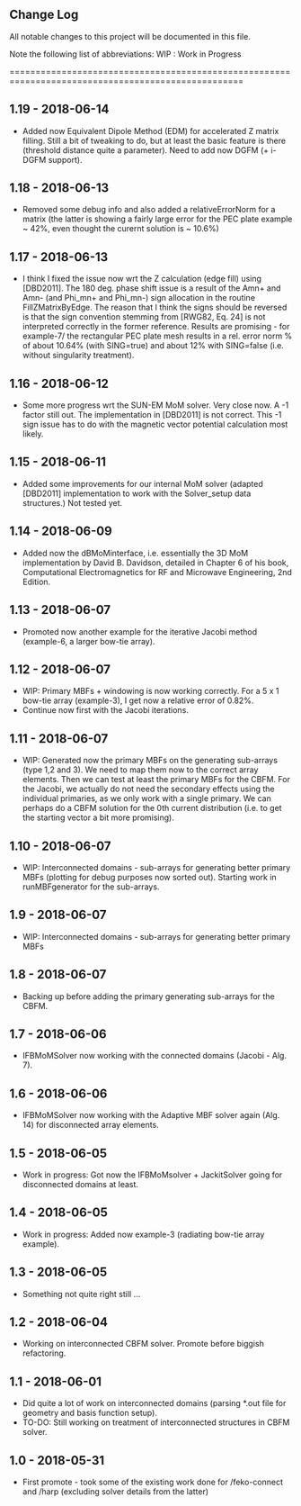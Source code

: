 ## Change Log
All notable changes to this project will be documented in this file. 

Note the following list of abbreviations:
	WIP : Work in Progress

===================================================================================================

## 1.19 - 2018-06-14
- Added now Equivalent Dipole Method (EDM) for accelerated Z matrix filling. Still a bit of tweaking to
  do, but at least the basic feature is there (threshold distance quite a parameter). Need to add now 
  DGFM (+ i-DGFM support).

## 1.18 - 2018-06-13
- Removed some debug info and also added a relativeErrorNorm for a matrix (the latter is showing a fairly
  large error for the PEC plate example ~ 42%, even thought the curernt solution is ~ 10.6%)

## 1.17 - 2018-06-13
- I think I fixed the issue now wrt the Z calculation (edge fill) using [DBD2011]. The 180 deg. phase
  shift issue is a result of the Amn+ and Amn- (and Phi_mn+ and Phi_mn-) sign allocation in the routine
  FillZMatrixByEdge. The reason that I think the signs should be reversed is that the sign convention
  stemming from [RWG82, Eq. 24] is not interpreted correctly in the former reference. Results are 
  promising - for example-7/ the rectangular PEC plate mesh results in a rel. error norm % of about
  10.64% (with SING=true) and about 12% with SING=false (i.e. without singularity treatment).

## 1.16 - 2018-06-12
- Some more progress wrt the SUN-EM MoM solver. Very close now. A -1 factor still out. The implementation
  in [DBD2011] is not correct. This -1 sign issue has to do with the magnetic vector potential calculation
  most likely.

## 1.15 - 2018-06-11
- Added some improvements for our internal MoM solver (adapted [DBD2011] implementation to work with 
the Solver_setup data structures.) Not tested yet.

## 1.14 - 2018-06-09
- Added now the dBMoMinterface, i.e. essentially the 3D MoM implementation by David B. Davidson,
  detailed in Chapter 6 of his book, Computational Electromagnetics for RF and Microwave Engineering,
  2nd Edition.

## 1.13 - 2018-06-07
- Promoted now another example for the iterative Jacobi method (example-6, a larger bow-tie array).

## 1.12 - 2018-06-07
- WIP: Primary MBFs + windowing is now working correctly. For a 5 x 1 bow-tie array (example-3), 
  I get now a relative error of 0.82%.
- Continue now first with the Jacobi iterations.

## 1.11 - 2018-06-07
- WIP: Generated now the primary MBFs on the generating sub-arrays (type 1,2 and 3). We need to
  map them now to the correct array elements. Then we can test at least the primary MBFs for the 
  CBFM. For the Jacobi, we actually do not need the secondary effects using the individual primaries, 
  as we only work with a single primary. We can perhaps do a CBFM solution for the 0th current
  distribution (i.e. to get the starting vector a bit more promising).

## 1.10 - 2018-06-07
- WIP: Interconnected domains - sub-arrays for generating better primary MBFs (plotting for
  debug purposes now sorted out). Starting work in runMBFgenerator for the sub-arrays.

## 1.9 - 2018-06-07
- WIP: Interconnected domains - sub-arrays for generating better primary MBFs

## 1.8 - 2018-06-07
- Backing up before adding the primary generating sub-arrays for the CBFM.

## 1.7 - 2018-06-06
- IFBMoMSolver now working with the connected domains (Jacobi - Alg. 7).

## 1.6 - 2018-06-06
- IFBMoMSolver now working with the Adaptive MBF solver again (Alg. 14)
  for disconnected array elements.

## 1.5 - 2018-06-05
- Work in progress: Got now the IFBMoMsolver + JackitSolver going for
  disconnected domains at least.

## 1.4 - 2018-06-05
- Work in progress: Added now example-3 (radiating bow-tie array example).

## 1.3 - 2018-06-05
- Something not quite right still ...

## 1.2 - 2018-06-04
- Working on interconnected CBFM solver. Promote before biggish refactoring.

## 1.1 - 2018-06-01
- Did quite a lot of work on interconnected domains (parsing *.out file for geometry
  and basis function setup).
- TO-DO: Still working on treatment of interconnected structures in CBFM solver.

## 1.0 - 2018-05-31
- First promote - took some of the existing work done for /feko-connect and /harp
  (excluding solver details from the latter)
